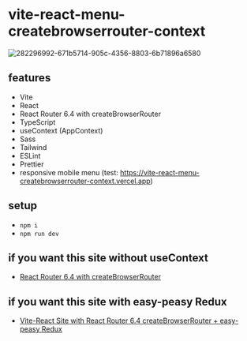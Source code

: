 # vite-react-menu-createbrowserrouter-context

![282296992-671b5714-905c-4356-8803-6b71896a6580](https://github.com/edwardtanguay/vite-react-menu-createbrowserrouter/assets/446574/0f0b1b83-5d93-4822-80b0-af27406a621b)

## features

- Vite
- React
- React Router 6.4 with createBrowserRouter
- TypeScript
- useContext (AppContext)
- Sass
- Tailwind
- ESLint
- Prettier
- responsive mobile menu (test: https://vite-react-menu-createbrowserrouter-context.vercel.app)

## setup

- `npm i`
- `npm run dev`

## if you want this site without useContext

- [React Router 6.4 with createBrowserRouter](https://github.com/edwardtanguay/vite-react-menu-createbrowserrouter)

## if you want this site with easy-peasy Redux

- [Vite-React Site with React Router 6.4 createBrowserRouter + easy-peasy Redux](https://github.com/edwardtanguay/vite-react-menu-createbrowserrouter-easypeasy)
